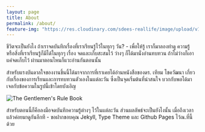 ```yaml
---
layout: page
title: About
permalink: /about/
feature-img: "https://res.cloudinary.com/sdees-reallife/image/upload/v1555658925/sample_feature_img_3.png"
---
```

ชีวิตจะเป็นยังไง ถ้าเราจดบันทึกเรื่องที่เราเรียนรู้ไว้ในทุกๆ วัน? - เพื่อให้รู้ เราก็มาลองทำดู ความรู้ หรือสิ่งที่เราเรียนรู้ก็มีได้ในทุกๆ เรื่อง จดและเก็บสะสมไว้ ว่างๆ ก็ได้มานั่งอ่านทบทวน ถ้าไม่ว่างก็เอาแค่จดเก็บไว้ ผ่านมาตอนไหนก็แวะอ่านกันตอนนั้น

สำหรับแรงบันดาลใจของงานชิ้นนี้ได้มาจากการที่เราเคยได้อ่านหนังสือของดร. เทียม โชควัฒนา เกี่ยวกับเรื่องของการเรียนและการทบทวนตัวเองในแต่ละวัน ซึ่งเป็นจุดเริ่มต้นที่น่าสนใจ บวกกับพอได้มาเจอกับข้อความในรูปนี้เข้าโดยบังเอิญ

![The Gentlemen's Rule Book](https://res.cloudinary.com/sdees-reallife/image/upload/c_scale,w_600/v1550154518/Screenshot_20190205-184002.png)

สำหรับตอนนี้ก็คือลงมือจดบันทึกความรู้ต่างๆ ไว้ในแต่ละวัน ส่วนผลลัพธ์จะเป็นยังไงนั้น เมื่อถึงเวลาแล้วค่อยมาดูกันอีกที - ขอฝากขอบคุณ Jekyll, Type Theme และ Github Pages ไว้ณ.ที่นี้ด้วย
